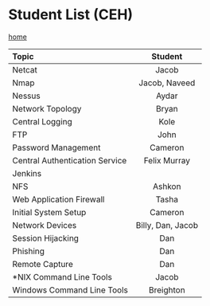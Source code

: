 # Student List (CEH)

[home](../README.md)

| Topic                             | Student               | 
| :---                              |    :----:             |
| Netcat                            |   Jacob               |                     
| Nmap                              |   Jacob, Naveed       |                     
| Nessus                            |   Aydar               |                     
| Network Topology                  |   Bryan               |                     
| Central Logging                   |   Kole                |                     
| FTP                               |   John                |                     
| Password Management               |   Cameron             |                     
| Central Authentication Service    |   Felix Murray        |                     
| Jenkins                           |                       |                     
| NFS                               |   Ashkon              |                     
| Web Application Firewall          |   Tasha               |                     
| Initial System Setup              |   Cameron             |                     
| Network Devices                   |   Billy, Dan, Jacob   |                     
| Session Hijacking                 |   Dan                 |                     
| Phishing                          |   Dan                 |                   
| Remote Capture                    |   Dan                 |
| *NIX Command Line Tools           |   Jacob               |
| Windows Command Line Tools        |   Breighton           |


